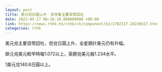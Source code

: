 ```yaml
---
layout: post
title: 美元兌日圓上升　兌多隻主要貨幣回吐
date: 2023-05-27 06:16:18.000000000 +08:00
link: https://news.rthk.hk/rthk/ch/component/k2/1702317-20230527.htm
categories: rthk
---
```


美元兌主要貨幣回吐，但兌日圓上升，全星期計美元仍有升幅。

歐元兌美元較早時報1.072以上，英鎊兌美元報1.234水平。

1美元兌140.6日圓以上。
